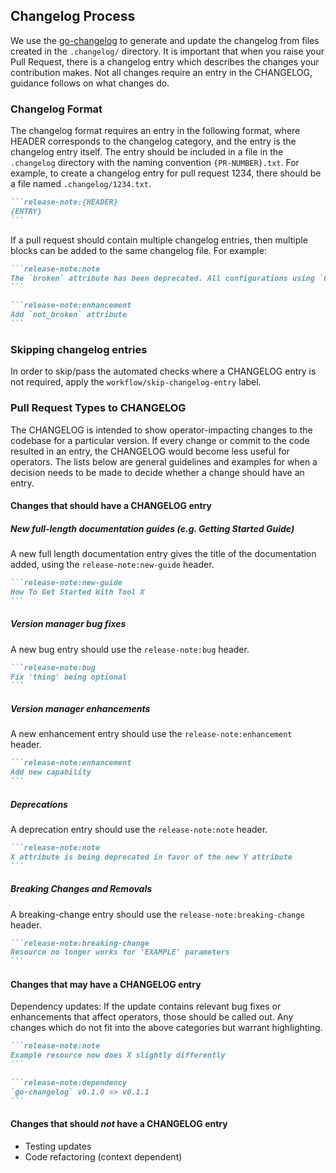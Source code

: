 ## Changelog Process

We use the [go-changelog](https://github.com/hashicorp/go-changelog) to generate and update the changelog from files created in the `.changelog/` directory. It is important that when you raise your Pull Request, there is a changelog entry which describes the changes your contribution makes. Not all changes require an entry in the CHANGELOG, guidance follows on what changes do.

### Changelog Format

The changelog format requires an entry in the following format, where HEADER corresponds to the changelog category, and the entry is the changelog entry itself. The entry should be included in a file in the `.changelog` directory with the naming convention `{PR-NUMBER}.txt`. For example, to create a changelog entry for pull request 1234, there should be a file named `.changelog/1234.txt`.

``````markdown
```release-note:{HEADER}
{ENTRY}
```
``````

If a pull request should contain multiple changelog entries, then multiple blocks can be added to the same changelog file. For example:

``````markdown
```release-note:note
The `broken` attribute has been deprecated. All configurations using `broken` should be updated to use the new `not_broken` attribute instead.
```

```release-note:enhancement
Add `not_broken` attribute
```
``````

### Skipping changelog entries

In order to skip/pass the automated checks where a CHANGELOG entry is not required, apply the `workflow/skip-changelog-entry` label.

### Pull Request Types to CHANGELOG

The CHANGELOG is intended to show operator-impacting changes to the codebase for a particular version. If every change or commit to the code resulted in an entry, the CHANGELOG would become less useful for operators. The lists below are general guidelines and examples for when a decision needs to be made to decide whether a change should have an entry.

#### Changes that should have a CHANGELOG entry

##### New full-length documentation guides (e.g. Getting Started Guide)

A new full length documentation entry gives the title of the documentation added, using the `release-note:new-guide` header.

``````markdown
```release-note:new-guide
How To Get Started With Tool X
```
``````

##### Version manager bug fixes

A new bug entry should use the `release-note:bug` header. 

``````markdown
```release-note:bug
Fix 'thing' being optional
```
``````

##### Version manager enhancements

A new enhancement entry should use the `release-note:enhancement` header.

``````markdown
```release-note:enhancement
Add new capability
```
``````

##### Deprecations

A deprecation entry should use the `release-note:note` header.

``````markdown
```release-note:note
X attribute is being deprecated in favor of the new Y attribute
```
``````

##### Breaking Changes and Removals

A breaking-change entry should use the `release-note:breaking-change` header.

``````markdown
```release-note:breaking-change
Resource no longer works for 'EXAMPLE' parameters
```
``````

#### Changes that may have a CHANGELOG entry

Dependency updates: If the update contains relevant bug fixes or enhancements that affect operators, those should be called out.
Any changes which do not fit into the above categories but warrant highlighting.

``````markdown
```release-note:note
Example resource now does X slightly differently
```

```release-note:dependency
`go-changelog` v0.1.0 => v0.1.1
```
``````

#### Changes that should _not_ have a CHANGELOG entry

- Testing updates
- Code refactoring (context dependent)
